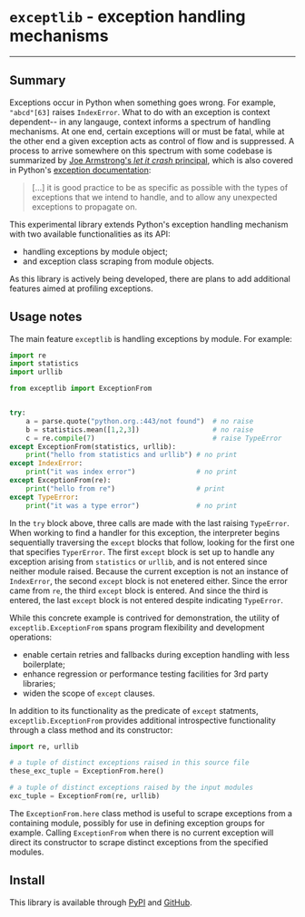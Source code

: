 # `exceptlib` - exception handling mechanisms

<hr>

## Summary
Exceptions occur in Python when something goes wrong. For example, `"abcd"[63]` raises `IndexError`. What to do with an exception is context dependent-- in any langauge, context informs a spectrum of handling mechanisms. At one end, certain exceptions will or must be fatal, while at the other end a given exception acts as control of flow and is suppressed. A process to arrive somewhere on this spectrum with some codebase is summarized by [Joe Armstrong's *let it crash* principal](https://softwareengineering.stackexchange.com/a/421837), which is also covered in Python's [exception documentation](https://docs.python.org/3/tutorial/errors.html#handling-exceptions):

> \[...\] it is good practice to be as specific as possible with the types of exceptions that we intend to handle, and to allow any unexpected exceptions to propagate on.

This experimental library extends Python's exception handling mechanism with two available functionalities as its API:

 - handling exceptions by module object;
 - and exception class scraping from module objects.

As this library is actively being developed, there are plans to add additional features aimed at profiling exceptions.

## Usage notes
The main feature `exceptlib` is handling exceptions by module. For example:

```python
import re
import statistics
import urllib

from exceptlib import ExceptionFrom


try:
    a = parse.quote("python.org.:443/not found")  # no raise
    b = statistics.mean([1,2,3])                  # no raise
    c = re.compile(7)                             # raise TypeError
except ExceptionFrom(statistics, urllib):
    print("hello from statistics and urllib") # no print
except IndexError:
    print("it was index error")               # no print
except ExceptionFrom(re):
    print("hello from re")                    # print
except TypeError:
    print("it was a type error")              # no print
```

In the `try` block above, three calls are made with the last raising `TypeError`. When working to find a handler for this exception, the interpreter begins sequentially traversing the `except` blocks that follow, looking for the first one that specifies `TyperError`. The first `except` block is set up to handle any exception arising from `statistics` or `urllib`, and is not entered since neither module raised. Because the current exception is not an instance of `IndexError`, the second `except` block is not enetered either. Since the error came from `re`, the third `except` block is entered. And since the third is entered, the last `except` block is not entered despite indicating `TypeError`.

While this concrete example is contrived for demonstration, the utility of `exceptlib.ExceptionFrom` spans program flexibility and development operations:

 - enable certain retries and fallbacks during exception handling with less boilerplate;
 - enhance regression or performance testing facilities for 3rd party libraries;
 - widen the scope of `except` clauses.

In addition to its functionality as the predicate of `except` statments, `exceptlib.ExceptionFrom` provides additional introspective functionality through a class method and its constructor:

```python
import re, urllib

# a tuple of distinct exceptions raised in this source file
these_exc_tuple = ExceptionFrom.here()

# a tuple of distinct exceptions raised by the input modules
exc_tuple = ExceptionFrom(re, urllib)
```

The `ExceptionFrom.here` class method is useful to scrape exceptions from a containing module, possibly for use in defining exception groups for example. Calling `ExceptionFrom` when there is no current exception will direct its constructor to scrape distinct exceptions from the specified modules.

## Install
This library is available through [PyPI](https://pypi.org/project/exceptlib/) and [GitHub](https://github.com/wfatherley/exceptlib).
